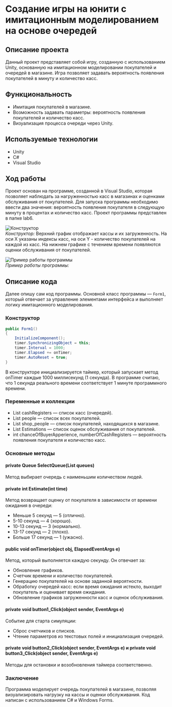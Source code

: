 # Создание игры на юнити с имитационным моделированием на основе очередей

## Описание проекта
Данный проект представляет собой игру, созданную с использованием Unity, основанную на имитационном моделировании покупателей и очередей в магазине. Игра позволяет задавать вероятность появления покупателей в минуту и количество касс.

## Функциональность
- Имитация покупателей в магазине.
- Возможность задавать параметры: вероятность появления покупателей и количество касс.
- Визуализация процесса очереди через Unity.

## Используемые технологии
- Unity
- C#
- Visual Studio

## Ход работы
Проект основан на программе, созданной в Visual Studio, которая позволяет наблюдать за нагруженностью касс в магазинах и оценками обслуживания от покупателей. Для запуска программы необходимо ввести два значения: вероятность появления покупателя в следующую минуту в процентах и количество касс. Проект программы представлен в папке lab6.

![Конструктор](https://github.com/user-attachments/assets/b909dabf-11c1-48e0-99e6-c30aeecbab78)  
*Конструктор:* Верхний график отображает кассы и их загруженность. На оси X указаны индексы касс, на оси Y - количество покупателей на каждой из касс. На нижнем графике с течением времени появляются оценки обслуживания от покупателей.

![Пример работы программы](https://github.com/user-attachments/assets/0d950c3a-ef56-4372-ab3c-b33312eaec21)  
*Пример работы программы:* 

## Описание кода
Далее опишу сам код программы.
Основной класс программы — `Form1`, который отвечает за управление элементами интерфейса и выполняет логику имитационного моделирования.

### Конструктор
```csharp
public Form1()
{
    InitializeComponent();
    timer.SynchronizingObject = this;
    timer.Interval = 1000;
    timer.Elapsed += onTimer;
    timer.AutoReset = true;
}
```
В конструкторе инициализируется таймер, который запускает метод onTimer каждые 1000 миллисекунд (1 секунда). В программе считаю, что 1 секунда реального времени соответствует 1 минуте программного времени.

### Переменные и коллекции
- List<Queue> cashRegisters — список касс (очередей).
- List<Element> people — список всех покупателей.
- List<Element> shop_people — список покупателей, находящихся в магазине.
- List<int> Estimations — список оценок обслуживания от покупателей.
- int chanceOfBuyerApperience, numberOfCashRegisters — вероятность появления покупателя и количество касс.

### Основные методы
#### private Queue SelectQueue(List<Queue> queues)
Метод выбирает очередь с наименьшим количеством людей.

#### private int Estimate(int time)
Метод возвращает оценку от покупателя в зависимости от времени ожидания в очереди:

- Меньше 5 секунд — 5 (отлично).
- 5-10 секунд — 4 (хорошо).
- 10-13 секунд — 3 (нормально).
- 13-17 секунд — 2 (плохо).
- Больше 17 секунд — 1 (ужасно).
#### public void onTimer(object obj, ElapsedEventArgs e)
Метод, который выполняется каждую секунду. Он отвечает за:

- Обновление графиков.
- Счетчик времени и количество покупателей.
- Генерацию покупателей на основе заданной вероятности.
- Обработку очередей касс: если время ожидания истекло, выходит покупатель и оценивает время ожидания.
- Обновление графиков загруженности касс и оценок обслуживания.
#### private void button1_Click(object sender, EventArgs e)
Событие для старта симуляции:

- Сброс счетчиков и списков.
- Чтение параметров из текстовых полей и инициализация очередей.
#### private void button2_Click(object sender, EventArgs e) и private void button3_Click(object sender, EventArgs e)
Методы для остановки и возобновления таймера соответственно.

### Заключение
Программа моделирует очередь покупателей в магазине, позволяя визуализировать нагрузку на кассы и оценки обслуживания. Код написан с использованием C# и Windows Forms.
